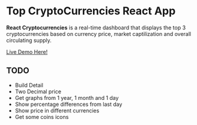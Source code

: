 
# Top CryptoCurrencies React App
<p><strong>React Cryptocurrencies</strong> is a real-time dashboard that displays the top 3 cryptocurrencies based on currency price, market captilization and overall circulating supply.</p>

<a href="https://rodrigoad.github.io/react_cryptocurrencies/">Live Demo Here!</a>

## TODO
 - Build Detail
 - Two Decimal price
 - Get graphs from 1 year, 1 month and 1 day
 - Show percentage differences from last day
 - Show price in different currencies
 - Get some coins icons